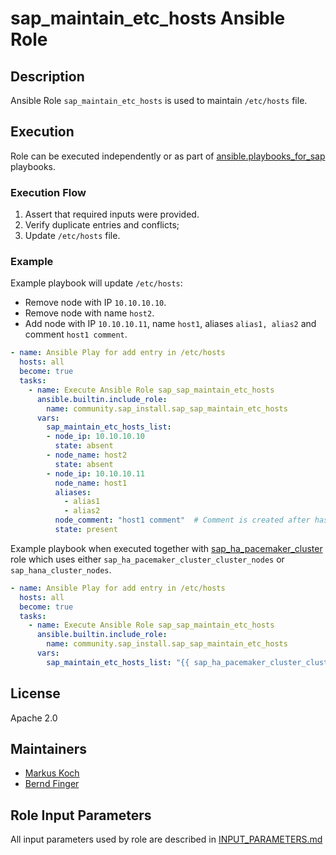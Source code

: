<!-- BEGIN Title -->
# sap_maintain_etc_hosts Ansible Role
<!-- END Title -->

## Description
<!-- BEGIN Description -->
Ansible Role `sap_maintain_etc_hosts` is used to maintain `/etc/hosts` file.
<!-- END Description -->

<!-- BEGIN Dependencies -->
<!-- END Dependencies -->

<!-- BEGIN Prerequisites -->
<!-- END Prerequisites -->

## Execution
<!-- BEGIN Execution -->
Role can be executed independently or as part of [ansible.playbooks_for_sap](https://github.com/sap-linuxlab/ansible.playbooks_for_sap) playbooks.
<!-- END Execution -->

<!-- BEGIN Execution Recommended -->
<!-- END Execution Recommended -->

### Execution Flow
<!-- BEGIN Execution Flow -->
1. Assert that required inputs were provided.
2. Verify duplicate entries and conflicts;
3. Update `/etc/hosts` file.
<!-- END Execution Flow -->

### Example
<!-- BEGIN Execution Example -->
Example playbook will update `/etc/hosts`:
- Remove node with IP `10.10.10.10`.
- Remove node with name `host2`.
- Add node with IP `10.10.10.11`, name `host1`, aliases `alias1, alias2` and comment `host1 comment`.
```yaml
- name: Ansible Play for add entry in /etc/hosts
  hosts: all
  become: true
  tasks:
    - name: Execute Ansible Role sap_sap_maintain_etc_hosts
      ansible.builtin.include_role:
        name: community.sap_install.sap_sap_maintain_etc_hosts
      vars:
        sap_maintain_etc_hosts_list:
        - node_ip: 10.10.10.10
          state: absent
        - node_name: host2
          state: absent
        - node_ip: 10.10.10.11
          node_name: host1
          aliases:
            - alias1
            - alias2
          node_comment: "host1 comment"  # Comment is created after hash sign (defaults to hana_site)
          state: present
```

Example playbook when executed together with [sap_ha_pacemaker_cluster](https://github.com/sap-linuxlab/community.sap_install/tree/main/roles/sap_ha_pacemaker_cluster) role which uses either `sap_ha_pacemaker_cluster_cluster_nodes` or `sap_hana_cluster_nodes`.
```yaml
- name: Ansible Play for add entry in /etc/hosts
  hosts: all
  become: true
  tasks:
    - name: Execute Ansible Role sap_sap_maintain_etc_hosts
      ansible.builtin.include_role:
        name: community.sap_install.sap_sap_maintain_etc_hosts
      vars:
        sap_maintain_etc_hosts_list: "{{ sap_ha_pacemaker_cluster_cluster_nodes }}"
```
<!-- END Execution Example -->

<!-- BEGIN Role Tags -->
<!-- END Role Tags -->

<!-- BEGIN Further Information -->
<!-- END Further Information -->

## License
<!-- BEGIN License -->
Apache 2.0
<!-- END License -->

## Maintainers
<!-- BEGIN Maintainers -->
- [Markus Koch](https://github.com/rhmk)
- [Bernd Finger](https://github.com/berndfinger)
<!-- END Maintainers -->

## Role Input Parameters
All input parameters used by role are described in [INPUT_PARAMETERS.md](https://github.com/sap-linuxlab/community.sap_install/blob/main/roles/sap_sap_maintain_etc_hosts/INPUT_PARAMETERS.md)
